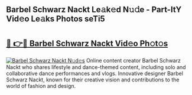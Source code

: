 ## Barbel Schwarz Nackt Le𝚊k𝚎d N𝚞𝚍e - Part-ItY Vid𝚎o Le𝚊ks Photos seTi5

# <h2><a href="http://fb25v8.evod.top/?m=Barbel+Schwarz+Nackt">🔗 👉🔴 Barbel Schwarz Nackt Vid𝚎o Ph𝚘t𝚘s</a></h2>

[![Barbel Schwarz Nackt N𝚞d𝚎s](https://i.imgur.com/8V9OHl7.gif)](http://fb25v8.evod.top/?m=Barbel+Schwarz+Nackt)
Online content creator Barbel Schwarz Nackt who shares lifestyle and dance-themed content, including solo and collaborative dance performances and vlogs. Innovative designer Barbel Schwarz Nackt, known for their creative vision and contributions to the world of fashion and design. 
